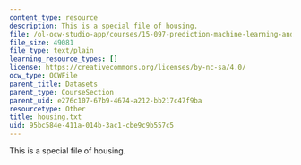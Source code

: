 ```yaml
---
content_type: resource
description: This is a special file of housing.
file: /ol-ocw-studio-app/courses/15-097-prediction-machine-learning-and-statistics-spring-2012/95bc584e411a014b3ac1cbe9c9b557c5_housing.txt
file_size: 49081
file_type: text/plain
learning_resource_types: []
license: https://creativecommons.org/licenses/by-nc-sa/4.0/
ocw_type: OCWFile
parent_title: Datasets
parent_type: CourseSection
parent_uid: e276c107-67b9-4674-a212-bb217c47f9ba
resourcetype: Other
title: housing.txt
uid: 95bc584e-411a-014b-3ac1-cbe9c9b557c5
---
```

This is a special file of housing.